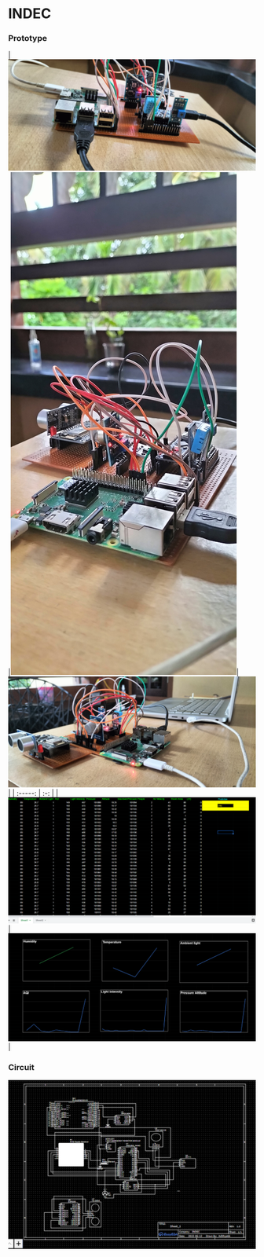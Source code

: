 # INDEC

### Prototype
|![pic1](1.jpg) |![pic2](2.jpg)|![pic2](3.jpg)|
| :-----: | :-: |
|![pic3](gs1.png) | ![pic4](gs2.png) |
 
 


### Circuit
![](4.png)
